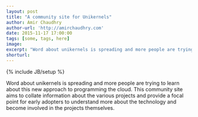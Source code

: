 ```yaml
---
layout: post
title: "A community site for Unikernels"
author: Amir Chaudhry
author-url: 'http://amirchaudhry.com'
date: 2015-11-17 17:00:00
tags: [some, tags, here]
image: 
excerpt: "Word about unikernels is spreading and more people are trying to learn about this new approach to programming the cloud.  This community site aims to collate information about the various projects and provide a focal point for early adopters to understand more about the technology and become involved in the projects themselves."
shorturl: 
---
```

{% include JB/setup %}

Word about unikernels is spreading and more people are trying to learn about this new approach to programming the cloud.  This community site aims to collate information about the various projects and provide a focal point for early adopters to understand more about the technology and become involved in the projects themselves.
